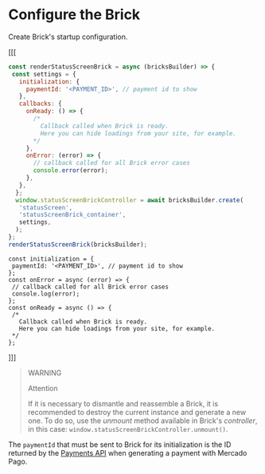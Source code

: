 # Configure the Brick

Create Brick's startup configuration.

[[[
```Javascript
const renderStatusScreenBrick = async (bricksBuilder) => {
 const settings = {
   initialization: {
     paymentId: '<PAYMENT_ID>', // payment id to show
   },
   callbacks: {
     onReady: () => {
       /*
         Callback called when Brick is ready.
         Here you can hide loadings from your site, for example.
       */
     },
     onError: (error) => {
       // callback called for all Brick error cases
       console.error(error);
     },
   },
  };
  window.statusScreenBrickController = await bricksBuilder.create(
   'statusScreen',
   'statusScreenBrick_container',
   settings,
  );  
};
renderStatusScreenBrick(bricksBuilder);
```
```react-jsx
const initialization = {
 paymentId: '<PAYMENT_ID>', // payment id to show
};
const onError = async (error) => {
 // callback called for all Brick error cases
 console.log(error);
};
const onReady = async () => {
 /*
   Callback called when Brick is ready.
   Here you can hide loadings from your site, for example.
 */
};
```
]]]

> WARNING
> 
> Attention
>
> If it is necessary to dismantle and reassemble a Brick, it is recommended to destroy the current instance and generate a new one. To do so, use the *unmount* method available in Brick's *controller*, in this case: `window.statusScreenBrickController.unmount()`.

The `paymentId` that must be sent to Brick for its initialization is the ID returned by the [Payments API](/developers/en/reference/payments/_payments/post) when generating a payment with Mercado Pago.